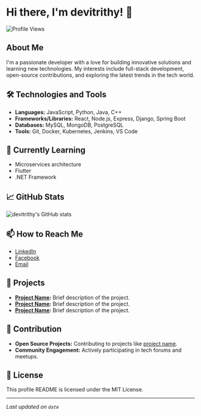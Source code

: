 # Hi there, I'm devitrithy! 👋

![Profile Views](https://komarev.com/ghpvc/?username=devitrithy&color=blue)

## About Me
I'm a passionate developer with a love for building innovative solutions and learning new technologies. My interests include full-stack development, open-source contributions, and exploring the latest trends in the tech world.

## 🛠️ Technologies and Tools
- **Languages:** JavaScript, Python, Java, C++
- **Frameworks/Libraries:** React, Node.js, Express, Django, Spring Boot
- **Databases:** MySQL, MongoDB, PostgreSQL
- **Tools:** Git, Docker, Kubernetes, Jenkins, VS Code

## 🌱 Currently Learning
- Microservices architecture
- Flutter
- .NET Framework

## 📈 GitHub Stats
![devitrithy's GitHub stats](https://github-readme-stats.vercel.app/api?username=devitrithy&show_icons=true&theme=radical)

## 📫 How to Reach Me
- [LinkedIn](https://www.linkedin.com/in/devitrithy/)
- [Facebook](https://facebook.com/devitrithy1)
- [Email](mailto:devitrithy@example.com)

## 🔭 Projects
- **[Project Name](URL):** Brief description of the project.
- **[Project Name](URL):** Brief description of the project.
- **[Project Name](URL):** Brief description of the project.

## 🤝 Contribution
- **Open Source Projects:** Contributing to projects like [project name](URL).
- **Community Engagement:** Actively participating in tech forums and meetups.

## 📄 License
This profile README is licensed under the MIT License.

---
*Last updated on `date`*
